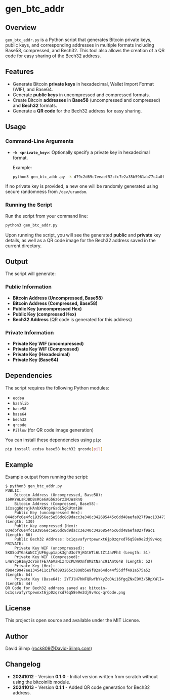 # gen_btc_addr

## Overview
`gen_btc_addr.py` is a Python script that generates Bitcoin private keys, public keys, and corresponding addresses in multiple formats including Base58, compressed, and Bech32. This tool also allows the creation of a QR code for easy sharing of the Bech32 address.

## Features
- Generate Bitcoin **private keys** in hexadecimal, Wallet Import Format (WIF), and Base64.
- Generate **public keys** in uncompressed and compressed formats.
- Create Bitcoin **addresses** in **Base58** (uncompressed and compressed) and **Bech32** formats.
- Generate a **QR code** for the Bech32 address for easy sharing.

## Usage

### Command-Line Arguments
- **`-k <private_key>`**: Optionally specify a private key in hexadecimal format.
  
  Example:
  ```sh
  python3 gen_btc_addr.py -k d79c2d69c7eeaef52cfc7e2a35b5961ab77c4a0f637988a30436217007bd852a
  ```

If no private key is provided, a new one will be randomly generated using secure randomness from `/dev/urandom`.

### Running the Script
Run the script from your command line:
```sh
python3 gen_btc_addr.py
```

Upon running the script, you will see the generated **public** and **private** key details, as well as a QR code image for the Bech32 address saved in the current directory.

## Output
The script will generate:

### Public Information
- **Bitcoin Address (Uncompressed, Base58)**
- **Bitcoin Address (Compressed, Base58)**
- **Public Key (uncompressed Hex)**
- **Public Key (compressed Hex)**
- **Bech32 Address** (QR code is generated for this address)

### Private Information
- **Private Key WIF (uncompressed)**
- **Private Key WIF (Compressed)**
- **Private Key (Hexadecimal)**
- **Private Key (Base64)**

## Dependencies
The script requires the following Python modules:
- `ecdsa`
- `hashlib`
- `base58`
- `base64`
- `bech32`
- `qrcode`
- `Pillow` (for QR code image generation)

You can install these dependencies using `pip`:
```sh
pip install ecdsa base58 bech32 qrcode[pil]
```

## Example
Example output from running the script:
```
$ python3 gen_btc_addr.py
PUBLIC:
    Bitcoin Address (Uncompressed, Base58): 16RKYWLsRJBDBsRCe6AGb6z6rzZMJWsRnQ
    Bitcoin Address (Compressed, Base58): 1CxsggUdrajHAnbXkNtgrGsdL5gRUtmtBH
    Public Key (uncompressed Hex): 044dbfc6e4fc193956ec5e56dc8d9dacc3e340c342685445c6dd48aefa027f9ac1334738ad469dd0e2c522dc5aabb4ef4c91298fb7541f0c95f362defc07dab5dd (Length: 130)
    Public Key compressed (Hex): 034dbfc6e4fc193956ec5e56dc8d9dacc3e340c342685445c6dd48aefa027f9ac1 (Length: 66)
    Public Bech32 Address: bc1qsvafyrtpewnxt6jp0zqrxd76q58e9e2dj9v4cq
PRIVATE:
    Private Key WIF (uncompressed): 5KU5odYGakWNCCjUF6gup1apk3ghU3o79jKGtWTi6LtZtJaVFh3 (Length: 51)
    Private Key WIF (Compressed): L4WYCpH1my2cYSnTFE7A6VaHizrDcPLW9Xmf8M2tNanc91Amt64B (Length: 52)
    Private Key (Hex): d984c9947ee1345411c1f6d893265c3808b5e9f82a64dc44f55dff491a575a52 (Length: 64)
    Private Key (Base64): 2YTJlH7hNFQRwfbYkyZcOAi16fgqZNxE9V3/SRpXWlI= (Length: 44)
QR Code for Bech32 address saved as: bitcoin-bc1qsvafyrtpewnxt6jp0zqrxd76q58e9e2dj9v4cq-qrCode.png
```

## License
This project is open source and available under the MIT License.

## Author
David Slimp (rock808@David-Slimp.com)

## Changelog
- **20241012** - Version **0.1.0** - Initial version written from scratch without using the bitcoinlib module.
- **20241013** - Version **0.1.1** - Added QR code generation for Bech32 address.


